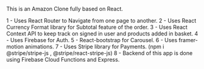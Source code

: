 This is an Amazon Clone fully based on React. 

1 - Uses React Router to Navigate from one page to another. 
2 - Uses React Currency Format library for Subtotal feature of the order. 
3 - Uses React Context API to keep track on signed in user and products added in basket.
4 - Uses Firebase for Auth.
5 - React-bootstrap for Carousel.
6 - Uses framer-motion animations.
7 - Uses Stripe library for Payments. (npm i @stripe/stripe-js , @stripe/react-stripe-js)
8 - Backend of this app is done using Firebase Cloud Functions and Express.